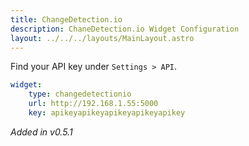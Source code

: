 ```yaml
---
title: ChangeDetection.io
description: ChaneDetection.io Widget Configuration
layout: ../../../layouts/MainLayout.astro
---
```


Find your API key under `Settings > API`.

```yaml
widget:
    type: changedetectionio
    url: http://192.168.1.55:5000
    key: apikeyapikeyapikeyapikeyapikey
```

*Added in v0.5.1*
